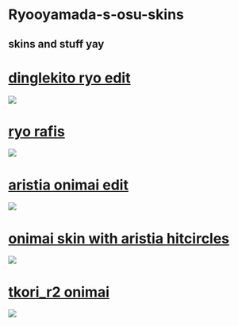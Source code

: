 # Ryooyamada-s-osu-skins 


skins and stuff yay
-------------------------------------------------
# [dinglekito ryo edit](https://drive.google.com/file/d/1dkMiwRcvBAUFG3B4xiMTG9A52QIYmt9W/view?usp=sharing) 
![](https://cdn.discordapp.com/attachments/1029939474840436790/1236897751837442078/image.png?ex=664b7a8c&is=664a290c&hm=fe65de742543c832c2ed8807f7e05c9621d1bdabb71fd493db227add1e8d7781&)

# [ryo rafis](https://drive.google.com/file/d/1OiUObiK6U3Cb95IrU9fwVUnTOKiu9ZYy/view?usp=sharing) 
![](https://cdn.discordapp.com/attachments/1029939474840436790/1236897604067921961/image.png?ex=664b7a69&is=664a28e9&hm=b140d27e1fa995ed01394848024f901039b39ef92a9e88ce51f89db2e58b7648&)

# [aristia onimai edit](https://drive.google.com/file/d/1ftQtAlj_MpbdQi-UjlbXMHS3nELtfeEz/view?usp=sharing) 
![](https://cdn.discordapp.com/attachments/1029939474840436790/1236392138665754694/image.png?ex=664af528&is=6649a3a8&hm=78b7fb425cb202bbf1c7dd79a78f66484b5262c18f571c39b8f37008f212208e&)

# [onimai skin with aristia hitcircles](https://drive.google.com/file/d/1ZGdlIBvThtTtGY-_s7boTmIlf9ehFacF/view?usp=sharing) 
![](https://cdn.discordapp.com/attachments/1029939474840436790/1236391991546351626/image.png?ex=664af505&is=6649a385&hm=4f22d94a4ea1413ef15abc191f582de8425d77cd4c1c7c9c2067e3798ec8bae1&)

# [tkori_r2 onimai](https://drive.google.com/file/d/1G2VqtT1nfm3eW1uYuzBPcbwv8gSt9uTw/view?usp=sharing) 
![](https://cdn.discordapp.com/attachments/1029939474840436790/1236391474338332734/image.png?ex=664af48a&is=6649a30a&hm=2bd9b43080d74a0f1ecc595921d7058f980f285078dbfa6314c9d2e248738410&)
